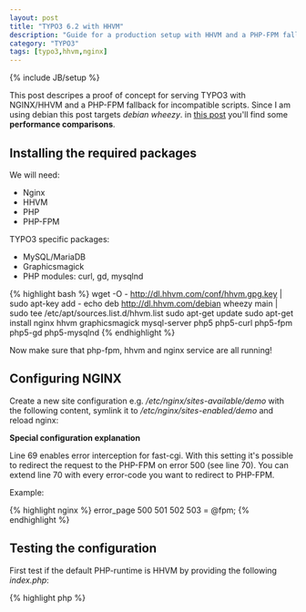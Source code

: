 ```yaml
---
layout: post
title: "TYPO3 6.2 with HHVM"
description: "Guide for a production setup with HHVM and a PHP-FPM fallback"
category: "TYPO3"
tags: [typo3,hhvm,nginx]
---
```

{% include JB/setup %}

This post descripes a proof of concept for serving TYPO3 with NGINX/HHVM and a PHP-FPM fallback for incompatible scripts.
Since I am using debian this post targets *debian wheezy*. in [this post](/typo3/2014/04/04/typo3-hhvm-speed-comparison/) you'll find
some **performance comparisons**.

## Installing the required packages

We will need:

* Nginx
* HHVM
* PHP
* PHP-FPM

TYPO3 specific packages:

* MySQL/MariaDB
* Graphicsmagick
* PHP modules: curl, gd, mysqlnd

{% highlight bash %}
wget -O - http://dl.hhvm.com/conf/hhvm.gpg.key | sudo apt-key add -
echo deb http://dl.hhvm.com/debian wheezy main | sudo tee /etc/apt/sources.list.d/hhvm.list
sudo apt-get update
sudo apt-get install nginx hhvm graphicsmagick mysql-server php5 php5-curl php5-fpm php5-gd php5-mysqlnd
{% endhighlight %}

Now make sure that php-fpm, hhvm and nginx service are all running!

## Configuring NGINX

Create a new site configuration e.g. */etc/nginx/sites-available/demo* with the following content, symlink it to
*/etc/nginx/sites-enabled/demo* and reload nginx:

<script src="https://gist.github.com/phbergsmann/9975380.js"></script>

**Special configuration explanation**

Line 69 enables error interception for fast-cgi. With this setting it's possible to redirect the request to the PHP-FPM
 on error 500 (see line 70). You can extend line 70 with every error-code you want to redirect to PHP-FPM.

Example:

{% highlight nginx %}
error_page      500 501 502 503 = @fpm;
{% endhighlight %}

## Testing the configuration

First test if the default PHP-runtime is HHVM by providing the following *index.php*:

{% highlight php %}
<?php

phpinfo();
{% endhighlight %}

This should return "HipHop".

Now let's try the PHP-FPM fallback by providing the following *fallback.php*:

{% highlight php %}
<?php

if (defined('HHVM_VERSION')) {
        throw new Exception();
}

phpinfo();
{% endhighlight %}

This should return the usual PHP-info.

If I forgot something or something is wrong let me know through the comments!